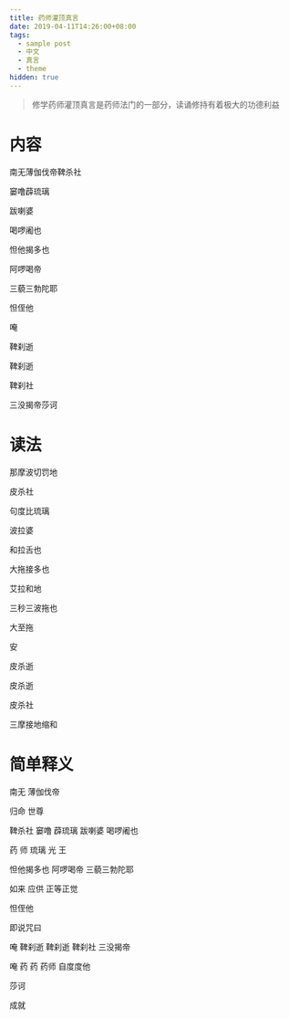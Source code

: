 ```yaml
---
title: 药师灌顶真言
date: 2019-04-11T14:26:00+08:00
tags:
  - sample post
  - 中文
  - 真言
  - theme
hidden: true
---
```


> 修学药师灌顶真言是药师法门的一部分，读诵修持有着极大的功德利益

# 内容

南无薄伽伐帝鞞杀社

窭噜薜琉璃

跋喇婆

喝啰阇也

<!--more-->

怛他揭多也

阿啰喝帝

三藐三勃陀耶

怛侄他

唵

鞞刹逝

鞞刹逝

鞞刹社

三没揭帝莎诃

# 读法

那摩波切罚地

皮杀社

句度比琉璃

波拉婆

和拉舌也

大拖接多也

艾拉和地

三秒三波拖也

大至拖

安

皮杀逝

皮杀逝

皮杀社

三摩接地缩和

# 简单释义

南无 薄伽伐帝

归命 世尊

鞞杀社 窭噜 薜琉璃 跋喇婆 喝啰阇也

药 师 琉璃 光 王

怛他揭多也 阿啰喝帝 三藐三勃陀耶

如来 应供 正等正觉

怛侄他

即说咒曰

唵 鞞刹逝 鞞刹逝 鞞刹社 三没揭帝

唵 药 药 药师 自度度他

莎诃

成就
